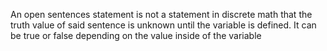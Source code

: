 An open sentences statement is not a statement in discrete math that the truth value of said sentence is unknown until the variable is defined. It can be true or false depending on the value inside of the variable